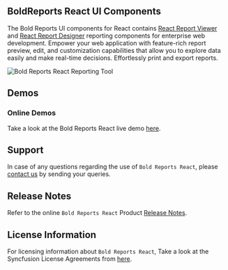 ## BoldReports React UI Components

The Bold Reports UI components for React contains [React Report Viewer](https://www.boldreports.com/embedded-reporting/react-report-viewer?utm_source=github&utm_medium=backlinks) and [React Report Designer](https://www.boldreports.com/embedded-reporting/react-report-designer?utm_source=github&utm_medium=backlinks) reporting components for enterprise web development. Empower your web application with feature-rich report preview, edit, and customization capabilities that allow you to explore data easily and make real-time decisions. Effortlessly print and export reports.

![Bold Reports React Reporting Tool](https://demos.boldreports.com/Images/report-platform.gif)

## Demos

### Online Demos

Take a look at the Bold Reports React live demo [here](https://demos.boldreports.com/home/).

## Support

In case of any questions regarding the use of `Bold Reports React`, please [contact us](mailto:support@boldreports.com) by sending your queries.

## Release Notes

Refer to the online `Bold Reports React` Product [Release Notes](https://www.boldreports.com/release-history/).

## License Information

For licensing information about `Bold Reports React`, Take a look at the Syncfusion License Agreements from [here](https://www.boldreports.com/terms-of-use).
